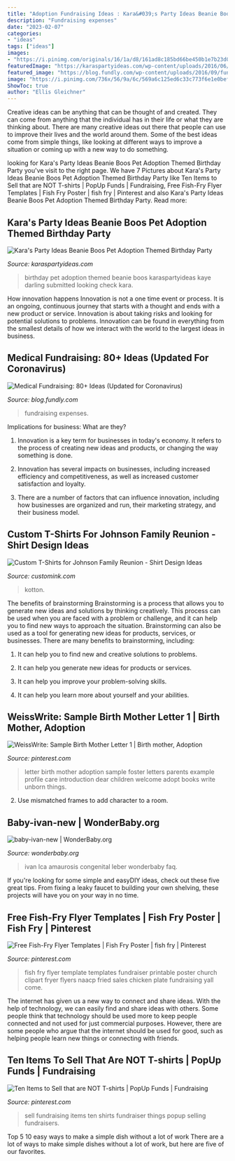 ```yaml
---
title: "Adoption Fundraising Ideas : Kara&#039;s Party Ideas Beanie Boos Pet Adoption Themed Birthday Party"
description: "Fundraising expenses"
date: "2023-02-07"
categories:
- "ideas"
tags: ["ideas"]
images:
- "https://i.pinimg.com/originals/16/1a/d8/161ad8c185bd66be450b1e7b23d0703c.jpg"
featuredImage: "https://karaspartyideas.com/wp-content/uploads/2016/06/Beanie-Boos-Pet-Adoption-Themed-Birthday-Party-via-Karas-Party-Ideas-KarasPartyIdeas.com2_.jpeg"
featured_image: "https://blog.fundly.com/wp-content/uploads/2016/09/fundraising-ideas-for-medical-health-expenses-1.png"
image: "https://i.pinimg.com/736x/56/9a/6c/569a6c125ed6c33c773f6e1e0bef30cb--adoption-letter-to-family-birth-mother.jpg"
ShowToc: true
author: "Ellis Gleichner"
---
```



Creative ideas can be anything that can be thought of and created. They can come from anything that the individual has in their life or what they are thinking about. There are many creative ideas out there that people can use to improve their lives and the world around them. Some of the best ideas come from simple things, like looking at different ways to improve a situation or coming up with a new way to do something.

	

		
looking for Kara&#039;s Party Ideas Beanie Boos Pet Adoption Themed Birthday Party you've visit to the right page. We have 7 Pictures about Kara&#039;s Party Ideas Beanie Boos Pet Adoption Themed Birthday Party like Ten Items to Sell that are NOT T-shirts | PopUp Funds | Fundraising, Free Fish-Fry Flyer Templates | Fish Fry Poster | fish fry | Pinterest and also Kara&#039;s Party Ideas Beanie Boos Pet Adoption Themed Birthday Party. Read more:
		
    
## Kara&#039;s Party Ideas Beanie Boos Pet Adoption Themed Birthday Party

<img loading=lazy src="https://karaspartyideas.com/wp-content/uploads/2016/06/Beanie-Boos-Pet-Adoption-Themed-Birthday-Party-via-Karas-Party-Ideas-KarasPartyIdeas.com2_.jpeg" onerror="this.onerror=null;this.src='https://tse1.mm.bing.net/th?id=OIP.SxTFpMK3oHhGAptTAunwAwHaKX&amp;pid=15.1';" alt="Kara&#039;s Party Ideas Beanie Boos Pet Adoption Themed Birthday Party">

_Source: karaspartyideas.com_

>birthday pet adoption themed beanie boos karaspartyideas kaye darling submitted looking check kara. 

	

How innovation happens
Innovation is not a one time event or process. It is an ongoing, continuous journey that starts with a thought and ends with a new product or service. Innovation is about taking risks and looking for potential solutions to problems. Innovation can be found in everything from the smallest details of how we interact with the world to the largest ideas in business.

    
## Medical Fundraising: 80+ Ideas (Updated For Coronavirus)

<img loading=lazy src="https://blog.fundly.com/wp-content/uploads/2016/09/fundraising-ideas-for-medical-health-expenses-1.png" onerror="this.onerror=null;this.src='https://tse4.mm.bing.net/th?id=OIP.N9NnH5No8v7kLMXzNblU0gHaDe&amp;pid=15.1';" alt="Medical Fundraising: 80+ Ideas (Updated for Coronavirus)">

_Source: blog.fundly.com_

>fundraising expenses. 

	

Implications for business: What are they?
1. Innovation is a key term for businesses in today's economy. It refers to the process of creating new ideas and products, or changing the way something is done.
2. Innovation has several impacts on businesses, including increased efficiency and competitiveness, as well as increased customer satisfaction and loyalty.

3. There are a number of factors that can influence innovation, including how businesses are organized and run, their marketing strategy, and their business model.

    
## Custom T-Shirts For Johnson Family Reunion - Shirt Design Ideas

<img loading=lazy src="https://s3.amazonaws.com/customink-iotw-east-prod/images/35019/original/IMG_20140621_193647.jpg?1425334876" onerror="this.onerror=null;this.src='https://tse3.mm.bing.net/th?id=OIP.Xo5u7_Y6iLF_rQKjc7AGvAHaFj&amp;pid=15.1';" alt="Custom T-Shirts for Johnson Family Reunion - Shirt Design Ideas">

_Source: customink.com_

>kotton. 

	

The benefits of brainstorming
Brainstorming is a process that allows you to generate new ideas and solutions by thinking creatively. This process can be used when you are faced with a problem or challenge, and it can help you to find new ways to approach the situation. Brainstorming can also be used as a tool for generating new ideas for products, services, or businesses.
There are many benefits to brainstorming, including:

1. It can help you to find new and creative solutions to problems.

2. It can help you generate new ideas for products or services.

3. It can help you improve your problem-solving skills.

4. It can help you learn more about yourself and your abilities.

    
## WeissWrite: Sample Birth Mother Letter 1 | Birth Mother, Adoption

<img loading=lazy src="https://i.pinimg.com/736x/56/9a/6c/569a6c125ed6c33c773f6e1e0bef30cb--adoption-letter-to-family-birth-mother.jpg" onerror="this.onerror=null;this.src='https://tse3.mm.bing.net/th?id=OIP.tYoxBES-Rd84DIFrZZy2NQHaIa&amp;pid=15.1';" alt="WeissWrite: Sample Birth Mother Letter 1 | Birth mother, Adoption">

_Source: pinterest.com_

>letter birth mother adoption sample foster letters parents example profile care introduction dear children welcome adopt books write unborn things. 

	

2. Use mismatched frames to add character to a room.

    
## Baby-ivan-new | WonderBaby.org

<img loading=lazy src="https://www.wonderbaby.org/wp-content/uploads/2017/01/baby-ivan-new.jpg" onerror="this.onerror=null;this.src='https://tse4.mm.bing.net/th?id=OIP.DsScOD8OISf_nbLve13WswHaEO&amp;pid=15.1';" alt="baby-ivan-new | WonderBaby.org">

_Source: wonderbaby.org_

>ivan lca amaurosis congenital leber wonderbaby faq. 

	

If you're looking for some simple and easyDIY ideas, check out these five great tips. From fixing a leaky faucet to building your own shelving, these projects will have you on your way in no time.

    
## Free Fish-Fry Flyer Templates | Fish Fry Poster | Fish Fry | Pinterest

<img loading=lazy src="https://s-media-cache-ak0.pinimg.com/736x/2d/df/29/2ddf29cbcdfeaba0af74b52db3177b9e.jpg" onerror="this.onerror=null;this.src='https://tse2.mm.bing.net/th?id=OIP.64QcUFjl3Q9OQLQaV6CmMAHaJl&amp;pid=15.1';" alt="Free Fish-Fry Flyer Templates | Fish Fry Poster | fish fry | Pinterest">

_Source: pinterest.com_

>fish fry flyer template templates fundraiser printable poster church clipart fryer flyers naacp fried sales chicken plate fundraising yall come. 

	

The internet has given us a new way to connect and share ideas. With the help of technology, we can easily find and share ideas with others. Some people think that technology should be used more to keep people connected and not used for just commercial purposes. However, there are some people who argue that the internet should be used for good, such as helping people learn new things or connecting with friends.

    
## Ten Items To Sell That Are NOT T-shirts | PopUp Funds | Fundraising

<img loading=lazy src="https://i.pinimg.com/originals/16/1a/d8/161ad8c185bd66be450b1e7b23d0703c.jpg" onerror="this.onerror=null;this.src='https://tse1.mm.bing.net/th?id=OIP.lk1pYOgPKGkgEH78_oP_aAHaLH&amp;pid=15.1';" alt="Ten Items to Sell that are NOT T-shirts | PopUp Funds | Fundraising">

_Source: pinterest.com_

>sell fundraising items ten shirts fundraiser things popup selling fundraisers. 

	

Top 5 10 easy ways to make a simple dish without a lot of work
There are a lot of ways to make simple dishes without a lot of work, but here are five of our favorites.

